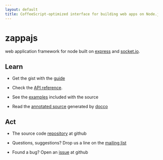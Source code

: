 ```yaml
---
layout: default
title: CoffeeScript-optimized interface for building web apps on Node.js with Express and Socket.IO.
---
```


# zappajs

web application framework for node built on [express](http://expressjs.com) and [socket.io](http://socket.io).

## Learn

- Get the gist with the [guide](docs/crashcourse)

- Check the [API reference](docs/reference).

- See the [examples](https://github.com/zappajs/zappajs/tree/4.x/examples) included with the source

- Read the [annotated source](docs/zappa.coffee.html) generated by [docco](http://jashkenas.github.com/docco/)

## Act

- The source code [repository](http://github.com/zappajs/zappajs) at github

- Questions, suggestions? Drop us a line on the [mailing list](http://groups.google.com/group/zappajs)

- Found a bug? Open an [issue](http://github.com/zappajs/zappajs/issues) at github
